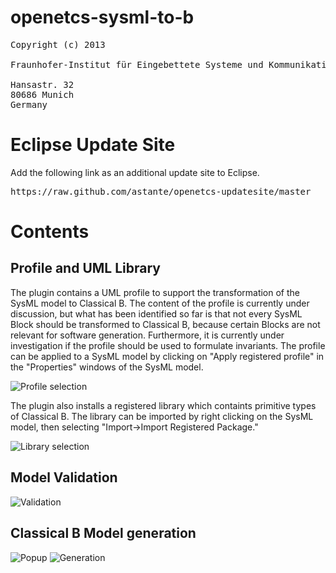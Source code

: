 openetcs-sysml-to-b
===================
<pre>
Copyright (c) 2013 

Fraunhofer-Institut für Eingebettete Systeme und Kommunikationstechnik ESK

Hansastr. 32
80686 Munich
Germany
</pre>
Eclipse Update Site
===================

Add the following link as an additional update site to Eclipse. 

<pre>https://raw.github.com/astante/openetcs-updatesite/master</pre>

Contents
========

Profile and UML Library
-----------------------

The plugin contains a UML profile to support the transformation of the SysML model to Classical B. The content of the profile is currently under discussion, but what has been identified so far is that not every SysML Block should be transformed to Classical B, because certain Blocks are not relevant for software generation. Furthermore, it is currently under investigation if the profile should be used to formulate invariants. The profile can be applied to a SysML model by clicking on "Apply registered profile" in the "Properties" windows of the SysML model.

![][profile]


The plugin also installs a registered library which containts primitive types of Classical B. The library can be imported by right clicking on the SysML model, then selecting "Import->Import Registered Package."

![][library]

Model Validation 
----------------
![][validation]

Classical B Model generation
----------------------------
![][popup]
![][generation]

[profile]: https://raw.github.com/wiki/astante/openetcs-sysml-to-b/images/openetcs-profile-small.png "Profile selection"
[library]: https://raw.github.com/wiki/astante/openetcs-sysml-to-b/images/openetcs-library-small.png "Library selection"
[validation]: https://raw.github.com/wiki/astante/openetcs-sysml-to-b/images/openetcs-validation-small.png "Validation"
[popup]: https://raw.github.com/wiki/astante/openetcs-sysml-to-b/images/openetcs-popup-small.png "Popup"
[generation]: https://raw.github.com/wiki/astante/openetcs-sysml-to-b/images/openetcs-generation-small.png "Generation"
